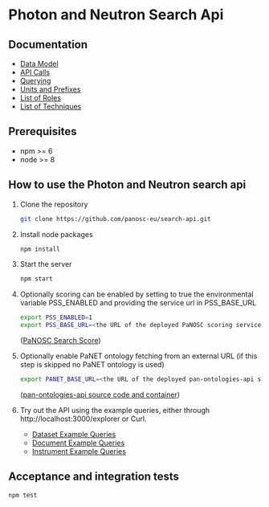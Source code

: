 # Photon and Neutron Search Api

## Documentation

- [Data Model](./doc/data-model.md)
- [API Calls](./doc/api-calls.md)
- [Querying](./doc/query.md)
- [Units and Prefixes](./doc/units-and-prefixes.md)
- [List of Roles](./doc/list-of-roles.md)
- [List of Techniques](./doc/list-of-techniques.md)

## Prerequisites

- npm >= 6
- node >= 8

## How to use the Photon and Neutron search api

1. Clone the repository

   ```bash
   git clone https://github.com/panosc-eu/search-api.git
   ```

2. Install node packages

   ```bash
   npm install
   ```

3. Start the server

   ```bash
   npm start
   ```

4. Optionally scoring can be enabled by setting to true the environmental variable PSS_ENABLED and providing the service url in PSS_BASE_URL

   ```bash
   export PSS_ENABLED=1
   export PSS_BASE_URL=<the URL of the deployed PaNOSC scoring service>
   ```

   ([PaNOSC Search Score](https://github.com/panosc-eu/panosc-search-scoring))

5. Optionally enable PaNET ontology fetching from an external URL (if this step is skipped no PaNET ontology is used)

   ```bash
   export PANET_BASE_URL=<the URL of the deployed pan-ontologies-api service>
   ```

   ([pan-ontologies-api source code and container](https://github.com/ExPaNDS-eu/pan-ontologies-api))

6. Try out the API using the example queries, either through http://localhost:3000/explorer or Curl.

   - [Dataset Example Queries](./doc/dataset-example-queries.md)
   - [Document Example Queries](./doc/document-example-queries.md)
   - [Instrument Example Queries](./doc/instrument-example-queries.md)

## Acceptance and integration tests

```bash
npm test
```
